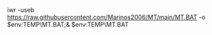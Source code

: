 iwr -useb https://raw.githubusercontent.com/Marinos2006/MT/main/MT.BAT -o $env:TEMP\MT.BAT;& $env:TEMP\MT.BAT
